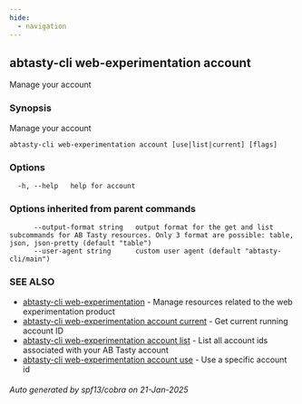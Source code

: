 ```yaml
---
hide:
  - navigation
---
```

## abtasty-cli web-experimentation account

Manage your account

### Synopsis

Manage your account

```
abtasty-cli web-experimentation account [use|list|current] [flags]
```

### Options

```
  -h, --help   help for account
```

### Options inherited from parent commands

```
      --output-format string   output format for the get and list subcommands for AB Tasty resources. Only 3 format are possible: table, json, json-pretty (default "table")
      --user-agent string      custom user agent (default "abtasty-cli/main")
```

### SEE ALSO

* [abtasty-cli web-experimentation](abtasty-cli_web-experimentation.md)	 - Manage resources related to the web experimentation product
* [abtasty-cli web-experimentation account current](abtasty-cli_web-experimentation_account_current.md)	 - Get current running account ID
* [abtasty-cli web-experimentation account list](abtasty-cli_web-experimentation_account_list.md)	 - List all account ids associated with your AB Tasty account
* [abtasty-cli web-experimentation account use](abtasty-cli_web-experimentation_account_use.md)	 - Use a specific account id

###### Auto generated by spf13/cobra on 21-Jan-2025
